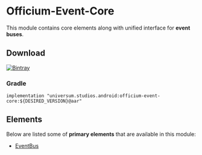 Officium-Event-Core
===============

This module contains core elements along with unified interface for **event buses**.

## Download ##
[![Bintray](https://api.bintray.com/packages/universum-studios/android/universum.studios.android%3Aofficium/images/download.svg)](https://bintray.com/universum-studios/android/universum.studios.android%3Aofficium/_latestVersion)

### Gradle ###

    implementation "universum.studios.android:officium-event-core:${DESIRED_VERSION}@aar"

## Elements ##

Below are listed some of **primary elements** that are available in this module:

- [EventBus](https://github.com/universum-studios/android_officium/blob/master/library-event-core/src/main/java/universum/studios/android/officium/event/EventBus.java)
